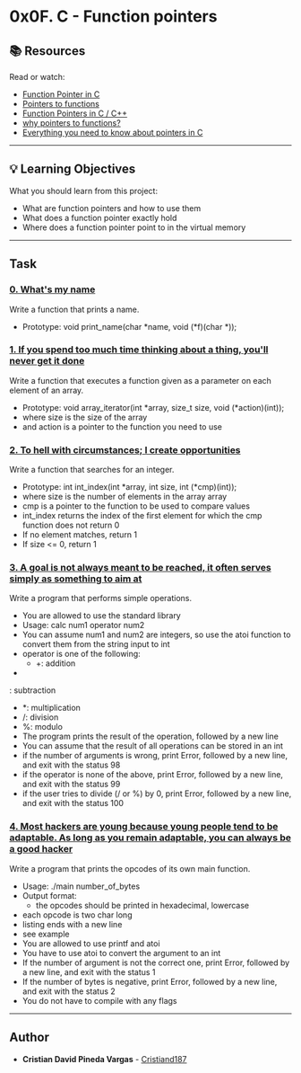 # 0x0F. C - Function pointers

## :books: Resources
Read or watch:
* [Function Pointer in C](https://intranet.hbtn.io/rltoken/LvjzIoEU3gQ_D5QCwoGtxA)
* [Pointers to functions](https://intranet.hbtn.io/rltoken/3y_80bkcxiZ5Pc5Zk6NCvQ)
* [Function Pointers in C / C++](https://intranet.hbtn.io/rltoken/i-zereq8foaoJZfG383Rvg)
* [why pointers to functions?](https://intranet.hbtn.io/rltoken/jbk8p-_m0dJq2KC7tHrJbg)
* [Everything you need to know about pointers in C](https://intranet.hbtn.io/rltoken/HuMpTjvVc_PxonkOuzQEbg)

---
## :bulb: Learning Objectives
What you should learn from this project:

* What are function pointers and how to use them
* What does a function pointer exactly hold
* Where does a function pointer point to in the virtual memory

---
## Task

### [0. What's my name](./0-print_name.c)
Write a function that prints a name.
 * Prototype: void print_name(char *name, void (*f)(char *));


### [1. If you spend too much time thinking about a thing, you'll never get it done](./1-array_iterator.c)
Write a function that executes a function given as a parameter on each element of an array.
 * Prototype: void array_iterator(int *array, size_t size, void (*action)(int));
 * where size is the size of the array
 * and action is a pointer to the function you need to use


### [2. To hell with circumstances; I create opportunities](./2-int_index.c)
Write a function that searches for an integer.
 * Prototype: int int_index(int *array, int size, int (*cmp)(int));
 * where size is the number of elements in the array array
 * cmp is a pointer to the function to be used to compare values
 * int_index returns the index of the first element for which the cmp function does not return 0
 * If no element matches, return 
1
 * If size <= 0, return 
1


### [3. A goal is not always meant to be reached, it often serves simply as something to aim at](./3-main.c)
Write a program that performs simple operations.
 * You are allowed to use the standard library
 * Usage: calc num1 operator num2
 * You can assume num1 and num2 are integers, so use the atoi function to convert them from the string input to int
 * operator is one of the following:
	 * +: addition
 * 
: subtraction
 * *: multiplication
 * /: division
 * %: modulo
 * The program prints the result of the operation, followed by a new line
 * You can assume that the result of all operations can be stored in an int
 * if the number of arguments is wrong, print Error, followed by a new line, and exit with the status 98
 * if the operator is none of the above, print Error, followed by a new line, and exit with the status 99
 * if the user tries to divide (/ or %) by 0, print Error, followed by a new line, and exit with the status 100


### [4. Most hackers are young because young people tend to be adaptable. As long as you remain adaptable, you can always be a good hacker](./100-main_opcodes.c)
Write a program that prints the opcodes of its own main function.
 * Usage: ./main number_of_bytes
 * Output format:
	 * the opcodes should be printed in hexadecimal, lowercase
 * each opcode is two char long
 * listing ends with a new line
 * see example
 * You are allowed to use printf and atoi
 * You have to use atoi to convert the argument to an int
 * If the number of argument is not the correct one, print Error, followed by a new line, and exit with the status 1
 * If the number of bytes is negative, print Error, followed by a new line, and exit with the status 2
 * You do not have to compile with any flags

---

## Author
* **Cristian David Pineda Vargas** - [Cristiand187](https://github.com/Cristiand187)